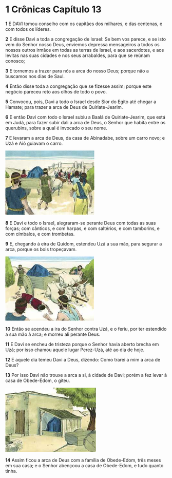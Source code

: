 # 1 Crônicas Capítulo 13

**1** 	E DAVI tomou conselho com os capitães dos milhares, e das centenas, e com todos os líderes.

**2** 	E disse Davi a toda a congregação de Israel: Se bem vos parece, e se isto vem do Senhor nosso Deus, enviemos depressa mensageiros a todos os nossos outros irmãos em todas as terras de Israel, e aos sacerdotes, e aos levitas nas suas cidades e nos seus arrabaldes, para que se reúnam conosco;

**3** 	E tornemos a trazer para nós a arca do nosso Deus; porque não a buscamos nos dias de Saul.

**4** 	Então disse toda a congregação que se fizesse assim; porque este negócio pareceu reto aos olhos de todo o povo.

**5** 	Convocou, pois, Davi a todo o Israel desde Sior do Egito até chegar a Hamate; para trazer a arca de Deus de Quiriate-Jearim.

**6** 	E então Davi com todo o Israel subiu a Baalá de Quiriate-Jearim, que está em Judá, para fazer subir dali a arca de Deus, o Senhor que habita entre os querubins, sobre a qual é invocado o seu nome.

**7** 	E levaram a arca de Deus, da casa de Abinadabe, sobre um carro novo; e Uzá e Aiô guiavam o carro.

![](../Images/SweetPublishing/10-6-1.jpg) 

**8** 	E Davi e todo o Israel, alegraram-se perante Deus com todas as suas forças; com cânticos, e com harpas, e com saltérios, e com tamborins, e com címbalos, e com trombetas.

**9** 	E, chegando à eira de Quidom, estendeu Uzá a sua mão, para segurar a arca, porque os bois tropeçavam.

![](../Images/SweetPublishing/10-6-3.jpg) 

**10** 	Então se acendeu a ira do Senhor contra Uzá, e o feriu, por ter estendido a sua mão à arca; e morreu ali perante Deus.

**11** 	E Davi se encheu de tristeza porque o Senhor havia aberto brecha em Uzá; por isso chamou aquele lugar Perez-Uzá, até ao dia de hoje.

**12** 	E aquele dia temeu Davi a Deus, dizendo: Como trarei a mim a arca de Deus?

**13** 	Por isso Davi não trouxe a arca a si, à cidade de Davi; porém a fez levar à casa de Obede-Edom, o giteu.

![](../Images/SweetPublishing/10-6-4.jpg) 

**14** 	Assim ficou a arca de Deus com a família de Obede-Edom, três meses em sua casa; e o Senhor abençoou a casa de Obede-Edom, e tudo quanto tinha.

